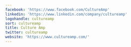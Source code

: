 ```yaml
---
facebook: 'https://www.facebook.com/CultureAmp'
linkedin: 'https://www.linkedin.com/company/cultureamp'
logohandle: cultureamp
sort: cultureamp
title: Culture Amp
twitter: cultureamp
website: 'https://www.cultureamp.com/'
---
```

